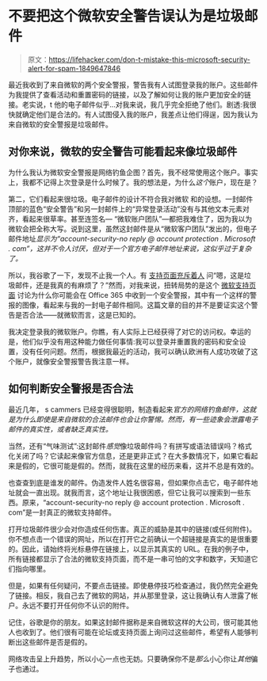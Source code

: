 # 不要把这个微软安全警告误认为是垃圾邮件

> 原文：<https://lifehacker.com/don-t-mistake-this-microsoft-security-alert-for-spam-1849647846>

最近我收到了来自微软的两个安全警报，警告我有人试图登录我的账户。这些邮件为我提供了查看活动和重置密码的链接，以及了解如何让我的账户更加安全的链接。老实说，t 他的电子邮件似乎...对我来说，我几乎完全拒绝了他们。剧透:我很快就确定他们是合法的。有人试图侵入我的账户，我差点让他们得逞，因为我认为来自微软的安全警报是垃圾邮件。



## 对你来说，微软的安全警告可能看起来像垃圾邮件

为什么我认为微软安全警报是网络钓鱼企图？首先，我不经常使用这个账户。事实上，我都不记得上次登录是什么时候了。我的想法是，为什么*这个*账户，现在是？

第二，它们看起来很垃圾。电子邮件的设计不符合我对微软 和的设想。一封邮件顶部的蓝色“安全警告”和另一封邮件上的“异常登录活动”没有与其他文本元素对齐，看起来很草率。甚至连签名— “微软账户团队”—都把我难住了，因为我以为微软会把全称大写。说到这里，虽然这封邮件是从“微软客户团队”发出的，但电子邮件地址*显示为“account-security-no reply @ account protection . Microsoft . com”，这并不令人讨厌，但对于一个官方电子邮件地址来说，这似乎过于复杂了。*

所以，我谷歌了一下，发现不止我一个人。有 [支持页面充斥着人](https://answers.microsoft.com/en-us/outlook_com/forum/all/microsoft-account-security-alert-spam/bc03602b-dbb7-4a4a-abcd-116d235979ed) 问“嗯，这是垃圾邮件，还是我真的有麻烦了？”然而，对我来说，扭转局势的是这个 [微软支持页面](https://learn.microsoft.com/en-us/microsoft-365/troubleshoot/o365-security/account-security-alert-email) 讨论为什么你可能会在 Office 365 中收到一个安全警报，其中有一个这样的警报的图像，看起来与我的一封电子邮件相同。这篇文章的目的并不是要证实这个警告是否合法——就微软而言，这是已知的。

我决定登录我的微软账户。你瞧，有人实际上已经获得了对它的访问权。幸运的是，他们似乎没有用这种能力做任何事情:我可以登录并重置我的密码和安全设置，没有任何问题。然而，根据我最近的活动，我可以确认欧洲有人成功攻破了这个账户，就像安全警报警告我注意一样。

## 如何判断安全警报是否合法

最近几年， s cammers 已经变得很聪明，制造看起来*官方的网络钓鱼邮件，这就是为什么即使是来自微软的合法邮件也会让你警惕。然而，有一些迹象会泄露电子邮件的真实性，或者缺乏真实性。*

当然，还有“气味测试”:这封邮件*感觉*像垃圾邮件吗？有拼写或语法错误吗？格式化关闭了吗？它读起来像官方信息，还是更非正式？在大多数情况下，如果它看起来是假的，它很可能是假的。然而，就我在这里的经历来看，这并不总是有效的。

也查查到底是谁发的邮件。伪造发件人姓名很容易，但如果你点击它，电子邮件地址就会一直出现。就我而言，这个地址让我很困惑，但它让我可以搜索到一些东西。原来，“account-security-no reply @ account protection . Microsoft . com”是一封真正的微软支持邮件。

打开垃圾邮件很少会对你造成任何伤害。真正的威胁是其中的链接(或任何附件)。你不想点击一个错误的网址，所以在打开它之前确认一个超链接是真实的是很重要的。因此，请始终将光标悬停在链接上，以显示其真实的 URL。在我的例子中，所有链接都显示了合法的微软支持页面，而不是一串可怕的文字和数字，天知道它们指向哪里。

但是，如果有任何疑问，不要点击链接。即使悬停技巧检查通过，我仍然完全避免了链接。相反，我自己去了微软的网站，并从那里登录，这让我确认有人泄露了帐户。永远不要打开任何你不认识的附件。

记住，谷歌是你的朋友。如果这封邮件据称是来自微软这样的大公司，很可能其他人也收到了。他们很有可能在论坛或支持页面上询问过这些邮件，希望有人能够判断出这些邮件是否是假的。

网络攻击呈上升趋势，所以小心一点也无妨。只要确保你不是*那么*小心你让*其他*骗子也通过。